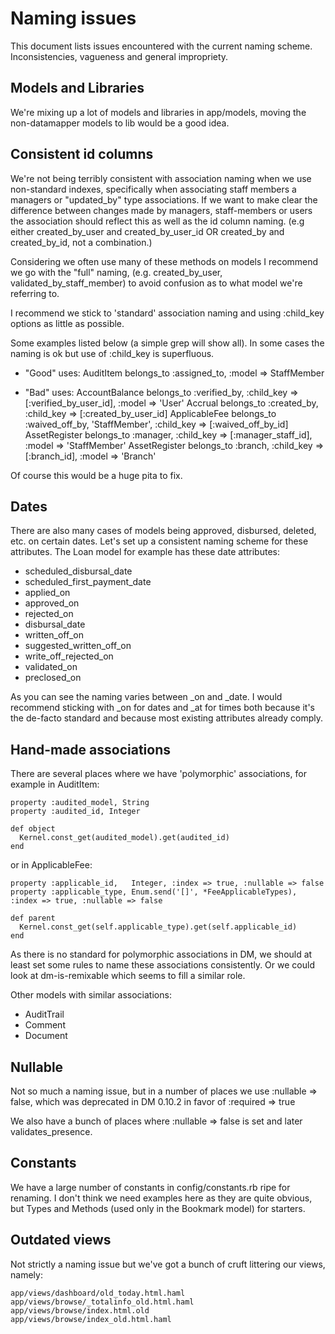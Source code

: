 Naming issues
=============

This document lists issues encountered with the current naming scheme. Inconsistencies, vagueness and general impropriety.

Models and Libraries
--------------------

We're mixing up a lot of models and libraries in app/models, moving the non-datamapper models to lib would be a good idea.


Consistent id columns
---------------------

We're not being terribly consistent with association naming when we use non-standard indexes, specifically when associating staff members a managers or "updated_by" type associations. If we want to make clear the difference between changes made by managers, staff-members or users the association should reflect this as well as the id column naming. (e.g either created_by_user and created_by_user_id OR created_by and created_by_id, not a combination.)

Considering we often use many of these methods on models I recommend we go with the "full" naming, (e.g. created_by_user, validated_by_staff_member) to avoid confusion as to what model we're referring to.

I recommend we stick to 'standard' association naming and using :child_key options as little as possible.

Some examples listed below (a simple grep will show all). In some cases the naming is ok but use of :child_key is superfluous.

*   "Good" uses:
    AuditItem             belongs_to :assigned_to, :model => StaffMember

*   "Bad" uses:
    AccountBalance        belongs_to :verified_by, :child_key => [:verified_by_user_id], :model => 'User'
    Accrual               belongs_to :created_by, :child_key => [:created_by_user_id]
    ApplicableFee         belongs_to :waived_off_by, 'StaffMember', :child_key => [:waived_off_by_id]
    AssetRegister         belongs_to :manager, :child_key => [:manager_staff_id],  :model => 'StaffMember'
    AssetRegister         belongs_to :branch, :child_key => [:branch_id],         :model => 'Branch'

Of course this would be a huge pita to fix.


Dates
-----

There are also many cases of models being approved, disbursed, deleted, etc. on certain dates. Let's set up a consistent naming scheme for these attributes. The Loan model for example has these date attributes:

*   scheduled_disbursal_date
*   scheduled_first_payment_date
*   applied_on
*   approved_on
*   rejected_on
*   disbursal_date
*   written_off_on
*   suggested_written_off_on
*   write_off_rejected_on
*   validated_on
*   preclosed_on

As you can see the naming varies between _on and _date. I would recommend sticking with _on for dates and _at for times both because it's the de-facto standard and because most existing attributes already comply.


Hand-made associations
----------------------

There are several places where we have 'polymorphic' associations, for example in AuditItem:

    property :audited_model, String
    property :audited_id, Integer

    def object
      Kernel.const_get(audited_model).get(audited_id)
    end

or in ApplicableFee:

    property :applicable_id,   Integer, :index => true, :nullable => false
    property :applicable_type, Enum.send('[]', *FeeApplicableTypes), :index => true, :nullable => false

    def parent
      Kernel.const_get(self.applicable_type).get(self.applicable_id)
    end

As there is no standard for polymorphic associations in DM, we should at least set some rules to name these associations consistently. Or we could look at dm-is-remixable which seems to fill a similar role.

Other models with similar associations:

*   AuditTrail
*   Comment
*   Document


Nullable
--------

Not so much a naming issue, but in a number of places we use :nullable => false, which was deprecated in DM 0.10.2 in favor of :required => true

We also have a bunch of places where :nullable => false is set and later validates_presence. 


Constants
---------

We have a large number of constants in config/constants.rb ripe for renaming. I don't think we need examples here as they are quite obvious, but Types and Methods (used only in the Bookmark model) for starters.


Outdated views
--------------

Not strictly a naming issue but we've got a bunch of cruft littering our views, namely:

    app/views/dashboard/old_today.html.haml
    app/views/browse/_totalinfo_old.html.haml
    app/views/browse/index.html.old
    app/views/browse/index_old.html.haml
